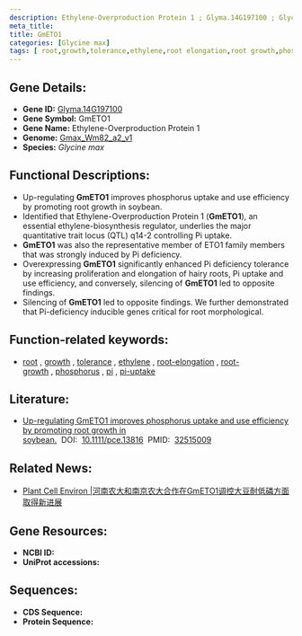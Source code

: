 ```yaml
---
description: Ethylene-Overproduction Protein 1 ; Glyma.14G197100 ; Glycine max
meta_title:
title: GmETO1
categories: [Glycine max]
tags: [ root,growth,tolerance,ethylene,root elongation,root growth,phosphorus,pi,pi uptake ]
---
```


## Gene Details:
- **Gene ID:**	[Glyma.14G197100](https://ensembl.gramene.org/Triticum_aestivum/Gene/Summary?g=Glyma.14G197100)
- **Gene Symbol:** GmETO1
- **Gene Name:** Ethylene-Overproduction Protein 1
- **Genome:** [Gmax_Wm82_a2_v1](https://phytozome-next.jgi.doe.gov/info/Gmax_Wm82_a2_v1)
- **Species:** *Glycine max*

## Functional Descriptions:
   - Up-regulating **GmETO1** improves phosphorus uptake and use efficiency by promoting root growth in soybean.
   - Identified that Ethylene-Overproduction Protein 1 (**GmETO1**), an essential ethylene-biosynthesis regulator, underlies the major quantitative trait locus (QTL) q14-2 controlling Pi uptake.
   - **GmETO1** was also the representative member of ETO1 family members that was strongly induced by Pi deficiency.
   - Overexpressing **GmETO1** significantly enhanced Pi deficiency tolerance by increasing proliferation and elongation of hairy roots, Pi uptake and use efficiency, and conversely, silencing of **GmETO1** led to opposite findings.
   - Silencing of **GmETO1** led to opposite findings. We further demonstrated that Pi-deficiency inducible genes critical for root morphological.

## Function-related keywords:
   - [root](/tags/root/)&nbsp;,&nbsp;[growth](/tags/growth/)&nbsp;,&nbsp;[tolerance](/tags/tolerance/)&nbsp;,&nbsp;[ethylene](/tags/ethylene/)&nbsp;,&nbsp;[root-elongation](/tags/root-elongation/)&nbsp;,&nbsp;[root-growth](/tags/root-growth/)&nbsp;,&nbsp;[phosphorus](/tags/phosphorus/)&nbsp;,&nbsp;[pi](/tags/pi/)&nbsp;,&nbsp;[pi-uptake](/tags/pi-uptake/)

## Literature:
   - [Up-regulating GmETO1 improves phosphorus uptake and use efficiency by promoting root growth in soybean.]( https://onlinelibrary.wiley.com/doi/10.1111/pce.13816)&nbsp;&nbsp;DOI:&nbsp;&nbsp;[10.1111/pce.13816](https://onlinelibrary.wiley.com/doi/10.1111/pce.13816)&nbsp;&nbsp;PMID:&nbsp;&nbsp;[32515009](https://pubmed.ncbi.nlm.nih.gov/32515009/)

## Related News:
   - [Plant Cell Environ |河南农大和南京农大合作在GmETO1调控大豆耐低磷方面取得新进展](https://mp.weixin.qq.com/s?__biz=Mzg3MDEwNDEyMg==&mid=2247491041&idx=2&sn=3184b98babab892f9a1efeb5c3708900&chksm=ce93b0b4f9e439a26b00329d840c433473324ac9304d6902ba592c2db2964f20872953a327c1&scene=27#wechat_redirect)

## Gene Resources:
- **NCBI ID:**  [](https://www.ncbi.nlm.nih.gov/gene/?term=)
- **UniProt accessions:** [](https://www.uniprot.org/uniprotkb//entry)



## Sequences:
- **CDS Sequence:**
- **Protein Sequence:**
